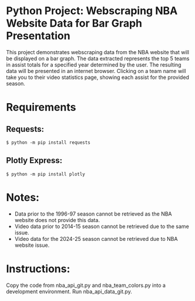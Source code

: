 # Python Project: Webscraping NBA Website Data for Bar Graph Presentation
This project demonstrates webscraping data from the NBA website that will be displayed on a bar graph.
The data extracted represents the top 5 teams in assist totals for a specified year determined by the user.
The resulting data will be presented in an internet browser.
Clicking on a team name will take you to their video statistics page, showing 
each assist for the provided season.

# Requirements
## Requests:
```
$ python -m pip install requests
```

## Plotly Express:
```
$ python -m pip install plotly
```

# Notes:
* Data prior to the 1996-97 season cannot be retrieved as the NBA website does not provide this data.
* Video data prior to 2014-15 season cannot be retrieved due to the same issue.
* Video data for the 2024-25 season cannot be retrieved due to NBA website issue.

# Instructions:
Copy the code from nba_api_git.py and nba_team_colors.py into a development environment.
Run nba_api_data_git.py.